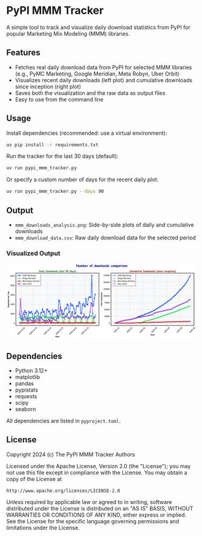# PyPI MMM Tracker

A simple tool to track and visualize daily download statistics from PyPI for popular Marketing Mix Modeling (MMM) libraries.

## Features
- Fetches real daily download data from PyPI for selected MMM libraries (e.g., PyMC Marketing, Google Meridian, Meta Robyn, Uber Orbit)
- Visualizes recent daily downloads (left plot) and cumulative downloads since inception (right plot)
- Saves both the visualization and the raw data as output files
- Easy to use from the command line

## Usage

Install dependencies (recommended: use a virtual environment):

```bash
uv pip install -r requirements.txt
```

Run the tracker for the last 30 days (default):

```bash
uv run pypi_mmm_tracker.py
```

Or specify a custom number of days for the recent daily plot:

```bash
uv run pypi_mmm_tracker.py --days 90
```

## Output
- `mmm_downloads_analysis.png`: Side-by-side plots of daily and cumulative downloads
- `mmm_download_data.csv`: Raw daily download data for the selected period

### Visualized Output

![MMM Downloads Analysis](./mmm_downloads_analysis.png)

## Dependencies
- Python 3.12+
- matplotlib
- pandas
- pypistats
- requests
- scipy
- seaborn

All dependencies are listed in `pyproject.toml`.

## License

Copyright 2024 (c) The PyPI MMM Tracker Authors

Licensed under the Apache License, Version 2.0 (the "License");
you may not use this file except in compliance with the License.
You may obtain a copy of the License at

    http://www.apache.org/licenses/LICENSE-2.0

Unless required by applicable law or agreed to in writing, software
distributed under the License is distributed on an "AS IS" BASIS,
WITHOUT WARRANTIES OR CONDITIONS OF ANY KIND, either express or implied.
See the License for the specific language governing permissions and
limitations under the License.
